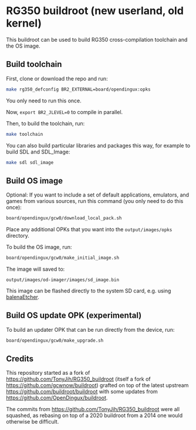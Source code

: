 # RG350 buildroot (new userland, old kernel)

This buildroot can be used to build RG350 cross-compilation toolchain and the OS image.

## Build toolchain

First, clone or download the repo and run:

~~~bash
make rg350_defconfig BR2_EXTERNAL=board/opendingux:opks
~~~

You only need to run this once.

Now, `export BR2_JLEVEL=0` to compile in parallel.

Then, to build the toolchain, run:

~~~bash
make toolchain
~~~

You can also build particular libraries and packages this way, for example to build SDL and SDL_Image:

~~~bash
make sdl sdl_image
~~~

## Build OS image

Optional: If you want to include a set of default applications, emulators, and games
from various sources, run this command (you only need to do this once):

~~~bash
board/opendingux/gcw0/download_local_pack.sh
~~~

Place any additional OPKs that you want into the `output/images/opks` directory.

To build the OS image, run:

~~~bash
board/opendingux/gcw0/make_initial_image.sh
~~~

The image will saved to:

~~~
output/images/od-imager/images/sd_image.bin
~~~

This image can be flashed directly to the system SD card, e.g. using [balenaEtcher].

[balenaEtcher]: https://www.balena.io/etcher/

## Build OS update OPK (experimental)

To build an updater OPK that can be run directly from the device, run:

~~~bash
board/opendingux/gcw0/make_upgrade.sh
~~~


## Credits

This repository started as a fork of <https://github.com/TonyJih/RG350_buildroot> (itself a fork of <https://github.com/gcwnow/buildroot>) grafted on top of the latest upstream <https://github.com/buildroot/buildroot> with some updates from <https://github.com/OpenDingux/buildroot>.

The commits from <https://github.com/TonyJih/RG350_buildroot> were all squashed, as rebasing on top of a 2020 buildroot from a 2014 one would otherwise be difficult.
